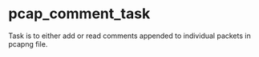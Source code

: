 # pcap_comment_task
Task is to either add or read comments appended to individual packets in pcapng file.
